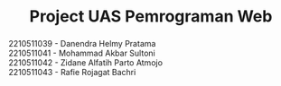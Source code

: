 <h1 align="center">Project UAS Pemrograman Web</h1>

###

<p align="left">2210511039 - Danendra Helmy Pratama<br>2210511041 - Mohammad Akbar Sultoni<br>2210511042 - Zidane Alfatih Parto Atmojo<br>2210511043 - Rafie Rojagat Bachri</p>

###
